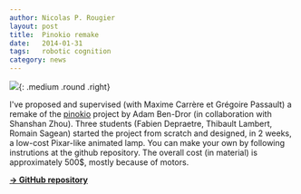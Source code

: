 ```yaml
---
author: Nicolas P. Rougier
layout: post
title:  Pinokio remake
date:   2014-01-31
tags:   robotic cognition
category: news
---
```


![]({{site.baseurl}}/images/pinokio.jpg){: .medium .round .right}

I've proposed and supervised (with Maxime Carrère et Grégoire Passault) a
remake of the [pinokio] project by Adam Ben-Dror (in collaboration with
Shanshan Zhou). Three students (Fabien Depraetre, Thibault Lambert, Romain
Sagean) started the project from scratch and designed, in 2 weeks, a low-cost
Pixar-like animated lamp. You can make your own by following instrutions at the
github repository. The overall cost (in material) is approximately 500$, mostly
because of motors.

[**→ GitHub repository**](https://github.com/rougier/PinokioProject)

[pinokio]: http://www.ben-dror.com/pinokio
